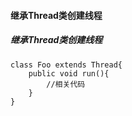 #### 继承Thread类创建线程

##### 继承Thread类创建线程

    class Foo extends Thread{
        public void run(){
            //相关代码
        }   
    }
